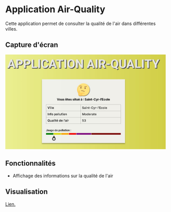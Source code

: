 # Application Air-Quality

Cette application permet de consulter la qualité de l'air dans différentes villes.

## Capture d'écran

![Capture d'écran de l'application](ressources/AppAirQuality.jpg)

## Fonctionnalités

- Affichage des informations sur la qualité de l'air

## Visualisation

[Lien.](https://juliennedellec.github.io/air-quality/)
